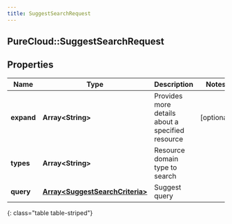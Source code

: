 ```yaml
---
title: SuggestSearchRequest
---
```

## PureCloud::SuggestSearchRequest

## Properties

|Name | Type | Description | Notes|
|------------ | ------------- | ------------- | -------------|
| **expand** | **Array&lt;String&gt;** | Provides more details about a specified resource | [optional] |
| **types** | **Array&lt;String&gt;** | Resource domain type to search | |
| **query** | [**Array&lt;SuggestSearchCriteria&gt;**](SuggestSearchCriteria.html) | Suggest query | |
{: class="table table-striped"}


